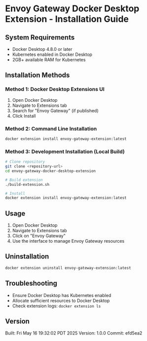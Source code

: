 # Envoy Gateway Docker Desktop Extension - Installation Guide

## System Requirements
- Docker Desktop 4.8.0 or later
- Kubernetes enabled in Docker Desktop
- 2GB+ available RAM for Kubernetes

## Installation Methods

### Method 1: Docker Desktop Extensions UI
1. Open Docker Desktop
2. Navigate to Extensions tab
3. Search for "Envoy Gateway" (if published)
4. Click Install

### Method 2: Command Line Installation
```bash
docker extension install envoy-gateway-extension:latest
```

### Method 3: Development Installation (Local Build)
```bash
# Clone repository
git clone <repository-url>
cd envoy-gateway-docker-desktop-extension

# Build extension
./build-extension.sh

# Install
docker extension install envoy-gateway-extension:latest
```

## Usage
1. Open Docker Desktop
2. Navigate to Extensions tab
3. Click on "Envoy Gateway"
4. Use the interface to manage Envoy Gateway resources

## Uninstallation
```bash
docker extension uninstall envoy-gateway-extension:latest
```

## Troubleshooting
- Ensure Docker Desktop has Kubernetes enabled
- Allocate sufficient resources to Docker Desktop
- Check extension logs: `docker extension ls`

## Version
Built: Fri May 16 19:32:02 PDT 2025
Version: 1.0.0
Commit: efd5ea2
